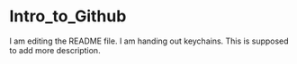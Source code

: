 # Intro_to_Github

I am editing the README file. I am handing out keychains.
This is supposed to add more description.
